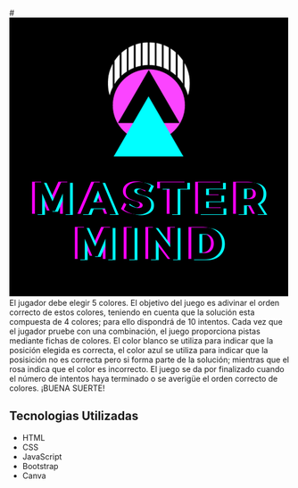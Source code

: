 #![Logo ](assets/master-mind-logo.png)
El jugador debe elegir 5 colores. El objetivo del juego es adivinar
el orden correcto de estos colores, teniendo en cuenta que la
solución esta compuesta de 4 colores; para ello dispondrá de 10
intentos.
Cada vez que el jugador pruebe con una combinación, el juego
proporciona pistas mediante fichas de colores. El color blanco se
utiliza para indicar que la posición elegida es correcta, el color azul se utiliza para indicar que la posisición no es correcta pero si forma parte de la solución; mientras que el rosa indica que el color es incorrecto.
El juego se da por finalizado cuando el número de intentos haya
terminado o se averigüe el orden correcto de colores.
¡BUENA SUERTE!

## Tecnologias Utilizadas

- HTML
- CSS
- JavaScript
- Bootstrap
- Canva
